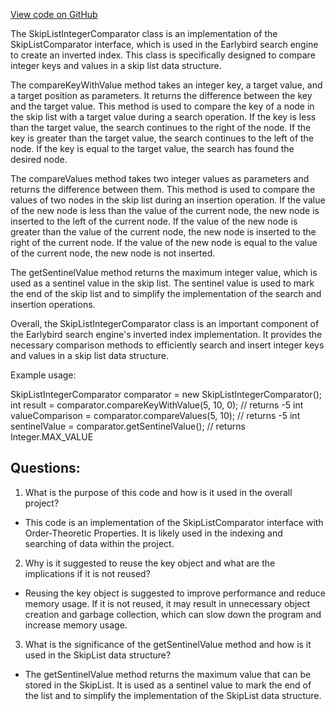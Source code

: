[View code on GitHub](https://github.com/misbahsy/the-algorithm/src/java/com/twitter/search/core/earlybird/index/inverted/SkipListIntegerComparator.java)

The SkipListIntegerComparator class is an implementation of the SkipListComparator interface, which is used in the Earlybird search engine to create an inverted index. This class is specifically designed to compare integer keys and values in a skip list data structure. 

The compareKeyWithValue method takes an integer key, a target value, and a target position as parameters. It returns the difference between the key and the target value. This method is used to compare the key of a node in the skip list with a target value during a search operation. If the key is less than the target value, the search continues to the right of the node. If the key is greater than the target value, the search continues to the left of the node. If the key is equal to the target value, the search has found the desired node.

The compareValues method takes two integer values as parameters and returns the difference between them. This method is used to compare the values of two nodes in the skip list during an insertion operation. If the value of the new node is less than the value of the current node, the new node is inserted to the left of the current node. If the value of the new node is greater than the value of the current node, the new node is inserted to the right of the current node. If the value of the new node is equal to the value of the current node, the new node is not inserted.

The getSentinelValue method returns the maximum integer value, which is used as a sentinel value in the skip list. The sentinel value is used to mark the end of the skip list and to simplify the implementation of the search and insertion operations.

Overall, the SkipListIntegerComparator class is an important component of the Earlybird search engine's inverted index implementation. It provides the necessary comparison methods to efficiently search and insert integer keys and values in a skip list data structure. 

Example usage:

SkipListIntegerComparator comparator = new SkipListIntegerComparator();
int result = comparator.compareKeyWithValue(5, 10, 0); // returns -5
int valueComparison = comparator.compareValues(5, 10); // returns -5
int sentinelValue = comparator.getSentinelValue(); // returns Integer.MAX_VALUE
## Questions: 
 1. What is the purpose of this code and how is it used in the overall project?
- This code is an implementation of the SkipListComparator interface with Order-Theoretic Properties. It is likely used in the indexing and searching of data within the project.

2. Why is it suggested to reuse the key object and what are the implications if it is not reused?
- Reusing the key object is suggested to improve performance and reduce memory usage. If it is not reused, it may result in unnecessary object creation and garbage collection, which can slow down the program and increase memory usage.

3. What is the significance of the getSentinelValue method and how is it used in the SkipList data structure?
- The getSentinelValue method returns the maximum value that can be stored in the SkipList. It is used as a sentinel value to mark the end of the list and to simplify the implementation of the SkipList data structure.